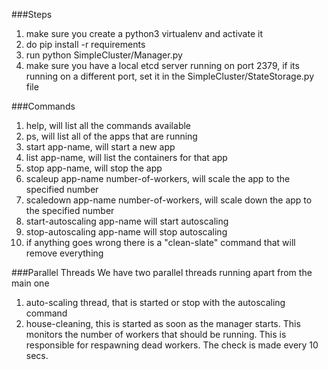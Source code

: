 ###Steps
1. make sure you create a python3 virtualenv and activate it 
1. do pip install -r requirements
2. run python SimpleCluster/Manager.py
3. make sure you have a local etcd server running on port 2379,
if its running on a different port, set it in the SimpleCluster/StateStorage.py file


###Commands
1. help, will list all the commands available
2. ps, will list all of the apps that are running
3. start app-name, will start a new app
4. list app-name, will list the containers for that app
5. stop app-name, will stop the app
6. scaleup app-name number-of-workers, will scale the app to the specified number
7. scaledown app-name number-of-workers, will scale down the app to the specified number
8. start-autoscaling app-name will start autoscaling 
9. stop-autoscaling app-name will stop autoscaling
10. if anything goes wrong there is a "clean-slate" command that will remove everything



###Parallel Threads
We have two parallel threads running apart from the main one
1. auto-scaling thread, that is started or stop with the autoscaling command
2. house-cleaning, this is started as soon as the manager starts. This monitors the number of workers that should be running.
This is responsible for respawning dead workers. The check is made every 10 secs.
